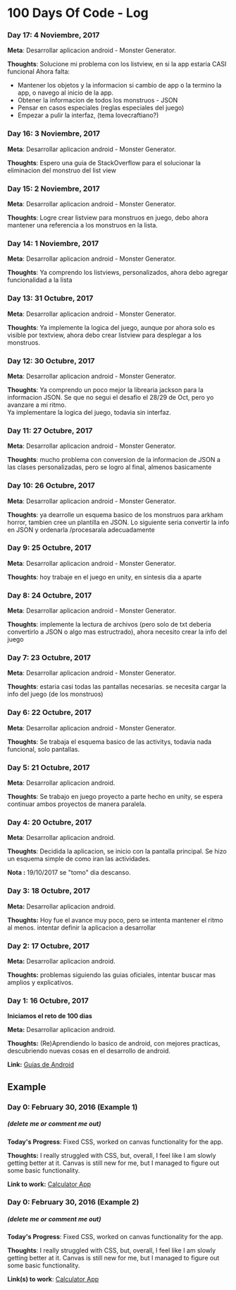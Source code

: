 # 100 Days Of Code - Log

### Day 17: 4 Noviembre, 2017

**Meta**: Desarrollar aplicacion android - Monster Generator.

**Thoughts**: Solucione mi problema con los listview, en si la app estaria CASI funcional
Ahora falta:
* Mantener los objetos y la informacion si cambio de app o la termino la app, o navego al inicio de la app.
* Obtener la informacion de todos los monstruos - JSON
* Pensar en casos especiales (reglas especiales del juego)
* Empezar a pulir la interfaz, (tema lovecraftiano?)

### Day 16: 3 Noviembre, 2017

**Meta**: Desarrollar aplicacion android - Monster Generator.

**Thoughts**: Espero una guia de StackOverflow para el solucionar la eliminacion del monstruo del list view

### Day 15: 2 Noviembre, 2017

**Meta**: Desarrollar aplicacion android - Monster Generator.

**Thoughts**: Logre crear listview para monstruos en juego, debo ahora mantener una referencia a los monstruos en la lista.

### Day 14: 1 Noviembre, 2017

**Meta**: Desarrollar aplicacion android - Monster Generator.

**Thoughts**: Ya comprendo los listviews, personalizados, ahora debo agregar funcionalidad a la lista

### Day 13: 31 Octubre, 2017

**Meta**: Desarrollar aplicacion android - Monster Generator.

**Thoughts**: Ya implemente la logica del juego, aunque por ahora solo es visible por textview, ahora debo crear listview para desplegar a los monstruos.

### Day 12: 30 Octubre, 2017

**Meta**: Desarrollar aplicacion android - Monster Generator.

**Thoughts**: Ya comprendo un poco mejor la librearia jackson para la informacion JSON. Se que no segui el desafio  el 28/29 de Oct, pero yo avanzare a mi ritmo.  
Ya implementare la logica del juego, todavia sin interfaz.

### Day 11: 27 Octubre, 2017

**Meta**: Desarrollar aplicacion android - Monster Generator.

**Thoughts**: mucho problema con conversion de la informacion de JSON a las clases personalizadas, pero se logro al final, almenos basicamente

### Day 10: 26 Octubre, 2017

**Meta**: Desarrollar aplicacion android - Monster Generator.

**Thoughts**: ya dearrolle un esquema basico de los monstruos para arkham horror, tambien cree un plantilla en JSON.
Lo siguiente seria convertir la info en JSON y ordenarla /procesarala adecuadamente


### Day 9: 25 Octubre, 2017

**Meta**: Desarrollar aplicacion android - Monster Generator.

**Thoughts**: hoy trabaje en el juego en unity, en sintesis dia a aparte

### Day 8: 24 Octubre, 2017

**Meta**: Desarrollar aplicacion android - Monster Generator.

**Thoughts**: implemente la lectura de archivos (pero solo de txt deberia convertirlo a JSON o algo mas estructrado), ahora necesito crear la info del juego

### Day 7: 23 Octubre, 2017

**Meta**: Desarrollar aplicacion android - Monster Generator.

**Thoughts**: estaria casi todas las pantallas necesarias. se necesita cargar la info del juego (de los monstruos)

### Day 6: 22 Octubre, 2017

**Meta**: Desarrollar aplicacion android - Monster Generator.

**Thoughts**: Se trabaja el esquema basico de las activitys, todavia nada funcional, solo pantallas.

### Day 5: 21 Octubre, 2017

**Meta**: Desarrollar aplicacion android.

**Thoughts**: Se trabajo en juego proyecto a parte hecho en unity, se espera continuar ambos proyectos de manera paralela.

### Day 4: 20 Octubre, 2017

**Meta**: Desarrollar aplicacion android.

**Thoughts**: Decidida la aplicacion, se inicio con la pantalla principal. Se hizo un esquema simple de como iran las actividades.

**Nota :** 19/10/2017 se "tomo" dia descanso.

### Day 3: 18 Octubre, 2017

**Meta:** Desarrollar aplicacion android.

**Thoughts:** Hoy fue el avance muy poco, pero se intenta mantener el ritmo al menos. intentar definir la aplicacion a desarrollar

### Day 2: 17 Octubre, 2017

**Meta:** Desarrollar aplicacion android.

**Thoughts:** problemas siguiendo las guias oficiales, intentar buscar mas amplios y explicativos.

### Day 1: 16 Octubre, 2017
**Iniciamos el reto de 100 dias**

**Meta:** Desarrollar aplicacion android.

**Thoughts:** (Re)Aprendiendo lo basico de android, con mejores practicas, descubriendo nuevas cosas en el desarrollo de android.

**Link:** [Guias de Android](https://developer.android.com/training/basics/supporting-devices/platforms.html)

## Example
### Day 0: February 30, 2016 (Example 1)
##### (delete me or comment me out)

**Today's Progress**: Fixed CSS, worked on canvas functionality for the app.

**Thoughts:** I really struggled with CSS, but, overall, I feel like I am slowly getting better at it. Canvas is still new for me, but I managed to figure out some basic functionality.

**Link to work:** [Calculator App](http://www.example.com)

### Day 0: February 30, 2016 (Example 2)
##### (delete me or comment me out)

**Today's Progress**: Fixed CSS, worked on canvas functionality for the app.

**Thoughts**: I really struggled with CSS, but, overall, I feel like I am slowly getting better at it. Canvas is still new for me, but I managed to figure out some basic functionality.

**Link(s) to work**: [Calculator App](http://www.example.com)
